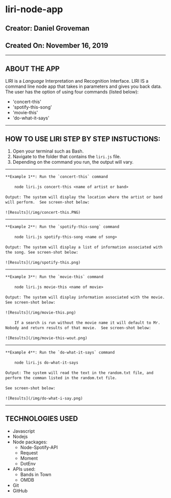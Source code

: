# liri-node-app

## __Creator:__ Daniel Groveman
## __Created On:__ November 16, 2019

---

## ABOUT THE APP
LIRI is a _Language_ Interpretation and Recognition Interface. LIRI IS a command line node app that takes in parameters and gives you back data.  The user has the option of using four commands (listed below):
* 'concert-this'
* 'spotify-this-song'
* 'movie-this'
* 'do-what-it-says'

---

## HOW TO USE LIRI STEP BY STEP INSTUCTIONS:
1. Open your terminal such as Bash.
2. Navigate to the folder that contains the `liri.js` file. 
3. Depending on the command you run, the output will vary. 

---

    **Example 1**: Run the `concert-this` command
    
        node liri.js concert-this <name of artist or band>
    
    Output: The system will display the location where the artist or band will perform.  See screen-shot below:

    ![Results](/img/concert-this.PNG)

---

    **Example 2**: Run the `spotify-this-song` command
    
        node liri.js spotify-this-song <name of song>
    
    Output: The system will display a list of information associated with the song. See screen-shot below:

    ![Results](/img/spotify-this.png)

---

    **Example 3**: Run the `movie-this` command
    
        node liri.js movie-this <name of movie>
    
    Output: The system will display information associated with the movie. See screen-shot below:

    ![Results](/img/movie-this.png)
        
        If a search is run without the movie name it will default to Mr. Nobody and return results of that movie.  See screen-shot below:

    ![Results](/img/movie-this-wout.png)

---

    **Example 4**: Run the `do-what-it-says` command
        
        node liri.js do-what-it-says
        
    Output: The system will read the text in the random.txt file, and perform the comman listed in the random.txt file. 
    
    See screen-shot below:

    ![Results](/img/do-what-i-say.png)

- - -

## TECHNOLOGIES USED
* Javascript
* Nodejs
* Node packages:
    * Node-Spotify-API
    * Request
    * Moment
    * DotEnv
* APIs used:
    * Bands in Town
    * OMDB
* Git
* GitHub